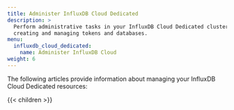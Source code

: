 ```yaml
---
title: Administer InfluxDB Cloud Dedicated
description: >
  Perform administrative tasks in your InfluxDB Cloud Dedicated cluster such as
  creating and managing tokens and databases.
menu:
  influxdb_cloud_dedicated:
    name: Administer InfluxDB Cloud
weight: 6
---
```


The following articles provide information about managing your InfluxDB Cloud
Dedicated resources:

{{< children >}}
